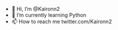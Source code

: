 - 👋 Hi, I’m @Kaironn2
- 🌱 I’m currently learning Python
- 📫 How to reach me twitter.com/Kaironn2

<!---
Kaironn2/Kaironn2 is a ✨ special ✨ repository because its `README.md` (this file) appears on your GitHub profile.
You can click the Preview link to take a look at your changes.
--->
